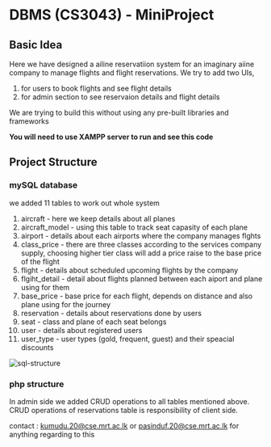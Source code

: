 # DBMS (CS3043) - MiniProject

## Basic Idea

Here we have designed a ailine reservatiion system for an imaginary aiine company to manage flights and flight reservations.
We try to add two UIs,<br> 
1. for users to book flights and see flight details
2. for admin section to see reservaion details and flight details<br>

We are trying to build this without using any pre-built libraries and frameworks

**You will need to use XAMPP server to run and see this code**

## Project Structure

### mySQL database

we added 11 tables to work out whole system

1. aircraft - here we keep details about all planes 
2. aircraft_model - using this table to track seat capasity of each plane
3. airport - details about each airports where the company manages flghts
4. class_price - there are three classes according to the services company supply, choosing higher tier class will add a price raise to the base price of the flight
5. flight - details about scheduled upcoming flights by the company
6. flgiht_detail - detail about flights planned between each aiport and plane using for them
7. base_price - base price for each flight, depends on distance and also plane using for the journey
8. reservation - details about reservations done by users
9. seat - class and plane of each seat belongs
10. user - details about registered users
11. user_type - user types (gold, frequent, guest) and their speacial discounts

![sql-structure](sql-structure.png)

### php structure

In admin side we added CRUD operations to all tables mentioned above. CRUD operations of reservations table is responsibility of client side.

contact : kumudu.20@cse.mrt.ac.lk or pasinduf.20@cse.mrt.ac.lk for anything regarding to this    
